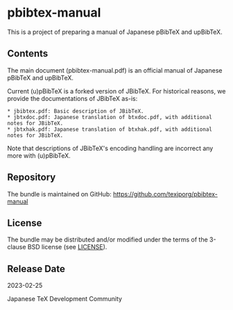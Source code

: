 # pbibtex-manual

This is a project of preparing a manual of Japanese pBibTeX and upBibTeX.

## Contents

The main document (pbibtex-manual.pdf) is an official manual of
Japanese pBibTeX and upBibTeX.

Current (u)pBibTeX is a forked version of JBibTeX.  For historical
reasons, we provide the documentations of JBibTeX as-is:

    * jbibtex.pdf: Basic description of JBibTeX.
    * jbtxdoc.pdf: Japanese translation of btxdoc.pdf, with additional notes for JBibTeX.
    * jbtxhak.pdf: Japanese translation of btxhak.pdf, with additional notes for JBibTeX.

Note that descriptions of JBibTeX's encoding handling are
incorrect any more with (u)pBibTeX.

## Repository

The bundle is maintained on GitHub:
https://github.com/texjporg/pbibtex-manual

## License

The bundle may be distributed and/or modified under the terms of
the 3-clause BSD license (see [LICENSE](./LICENSE)).

## Release Date

2023-02-25

Japanese TeX Development Community
